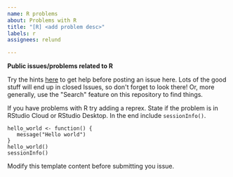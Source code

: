 ```yaml
---
name: R problems
about: Problems with R
title: "[R] <add problem desc>"
labels: r
assignees: relund

---
```


**Public issues/problems related to R**

Try the hints [here](https://bss-osca.github.io/rl/help.html) to get help before posting an issue here. Lots of the good stuff will end up in closed Issues, so don't forget to look there! Or, more generally, use the "Search" feature on this repository to find things.

If you have problems with R try adding a reprex. State if the problem is in RStudio Cloud or RStudio Desktop. In the end include `sessionInfo()`.

```
hello_world <- function() {
   message("Hello world")
}
hello_world()
sessionInfo()
```

Modify this template content before submitting you issue.
